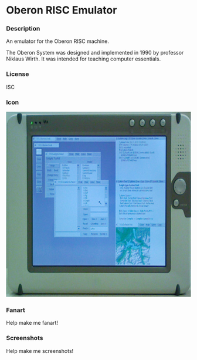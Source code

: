 # Oberon RISC Emulator

### Description

An emulator for the Oberon RISC machine.

The Oberon System was designed and implemented in 1990 by professor Niklaus Wirth. It was intended for teaching computer essentials.

### License

ISC

### Icon

![Oberon RISC Emulator icon](game.libretro.oberon/resources/icon.png)

### Fanart

Help make me fanart!

### Screenshots

Help make me screenshots!
